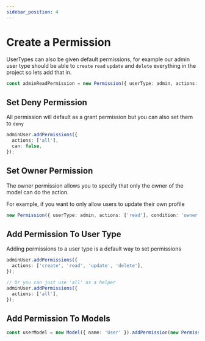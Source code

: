 ```yaml
---
sidebar_position: 4
---
```


# Create a Permission

UserTypes can also be given default permissions, for example our admin user type should be able to `create` `read` `update` and `delete` everything in the project so lets add that in.

```typescript
const adminReadPermission = new Permission({ userType: admin, actions: ['read'], can: true });
```

## Set Deny Permission

All permission will default as a grant permission but you can also set them to `deny`

```typescript
adminUser.addPermissions({
  actions: ['all'],
  can: false,
});
```

## Set Owner Permission

The owner permission allows you to specify that only the owner of the model can do the action.

For example, if you want to only allow users to update their own profile

```typescript
new Permission({ userType: admin, actions: ['read'], condition: 'owner' });
```

## Add Permission To User Type

Adding permissions to a user type is a default way to set permissions

```typescript
adminUser.addPermissions({
  actions: ['create', 'read', 'update', 'delete'],
});

// Or you can just use 'all' as a helper
adminUser.addPermissions({
  actions: ['all'],
});
```

## Add Permission To Models

```typescript
const userModel = new Model({ name: 'User' }).addPermission(new Permission({ userType: admin, actions: ['all'] }));
```
